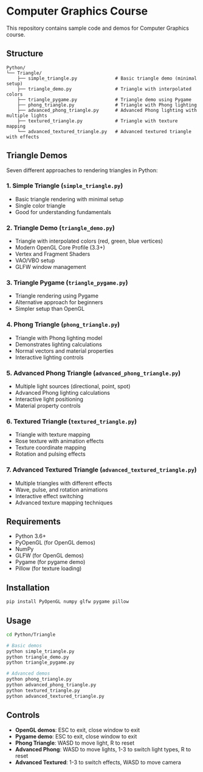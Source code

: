# Computer Graphics Course

This repository contains sample code and demos for Computer Graphics course.

## Structure

```
Python/
└── Triangle/
    ├── simple_triangle.py              # Basic triangle demo (minimal setup)
    ├── triangle_demo.py                # Triangle with interpolated colors
    ├── triangle_pygame.py              # Triangle demo using Pygame
    ├── phong_triangle.py               # Triangle with Phong lighting
    ├── advanced_phong_triangle.py      # Advanced Phong lighting with multiple lights
    ├── textured_triangle.py            # Triangle with texture mapping
    └── advanced_textured_triangle.py   # Advanced textured triangle with effects
```

## Triangle Demos

Seven different approaches to rendering triangles in Python:

### 1. Simple Triangle (`simple_triangle.py`)
- Basic triangle rendering with minimal setup
- Single color triangle
- Good for understanding fundamentals

### 2. Triangle Demo (`triangle_demo.py`)
- Triangle with interpolated colors (red, green, blue vertices)
- Modern OpenGL Core Profile (3.3+)
- Vertex and Fragment Shaders
- VAO/VBO setup
- GLFW window management

### 3. Triangle Pygame (`triangle_pygame.py`)
- Triangle rendering using Pygame
- Alternative approach for beginners
- Simpler setup than OpenGL

### 4. Phong Triangle (`phong_triangle.py`)
- Triangle with Phong lighting model
- Demonstrates lighting calculations
- Normal vectors and material properties
- Interactive lighting controls

### 5. Advanced Phong Triangle (`advanced_phong_triangle.py`)
- Multiple light sources (directional, point, spot)
- Advanced Phong lighting calculations
- Interactive light positioning
- Material property controls

### 6. Textured Triangle (`textured_triangle.py`)
- Triangle with texture mapping
- Rose texture with animation effects
- Texture coordinate mapping
- Rotation and pulsing effects

### 7. Advanced Textured Triangle (`advanced_textured_triangle.py`)
- Multiple triangles with different effects
- Wave, pulse, and rotation animations
- Interactive effect switching
- Advanced texture mapping techniques

## Requirements

- Python 3.6+
- PyOpenGL (for OpenGL demos)
- NumPy
- GLFW (for OpenGL demos)
- Pygame (for pygame demo)
- Pillow (for texture loading)

## Installation

```bash
pip install PyOpenGL numpy glfw pygame pillow
```

## Usage

```bash
cd Python/Triangle

# Basic demos
python simple_triangle.py
python triangle_demo.py
python triangle_pygame.py

# Advanced demos
python phong_triangle.py
python advanced_phong_triangle.py
python textured_triangle.py
python advanced_textured_triangle.py
```

## Controls

- **OpenGL demos**: ESC to exit, close window to exit
- **Pygame demo**: ESC to exit, close window to exit
- **Phong Triangle**: WASD to move light, R to reset
- **Advanced Phong**: WASD to move lights, 1-3 to switch light types, R to reset
- **Advanced Textured**: 1-3 to switch effects, WASD to move camera
